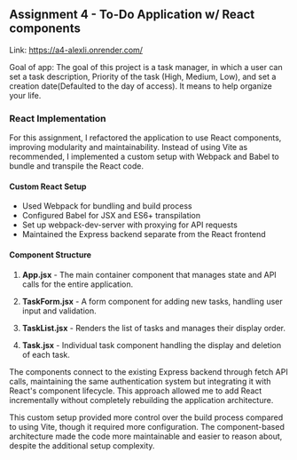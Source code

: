 ## Assignment 4 - To-Do Application w/ React components

Link: https://a4-alexli.onrender.com/

Goal of app: The goal of this project is a task manager, in which a user can set a task description, Priority of the task (High, Medium, Low), and set a creation date(Defaulted to the day of access). It means to help organize your life.

### React Implementation

For this assignment, I refactored the application to use React components, improving modularity and maintainability. Instead of using Vite as recommended, I implemented a custom setup with Webpack and Babel to bundle and transpile the React code.

#### Custom React Setup
- Used Webpack for bundling and build process
- Configured Babel for JSX and ES6+ transpilation
- Set up webpack-dev-server with proxying for API requests
- Maintained the Express backend separate from the React frontend

#### Component Structure
1. **App.jsx** - The main container component that manages state and API calls for the entire application.

2. **TaskForm.jsx** - A form component for adding new tasks, handling user input and validation.

3. **TaskList.jsx** - Renders the list of tasks and manages their display order.

4. **Task.jsx** - Individual task component handling the display and deletion of each task.

The components connect to the existing Express backend through fetch API calls, maintaining the same authentication system but integrating it with React's component lifecycle. This approach allowed me to add React incrementally without completely rebuilding the application architecture.

This custom setup provided more control over the build process compared to using Vite, though it required more configuration. The component-based architecture made the code more maintainable and easier to reason about, despite the additional setup complexity.